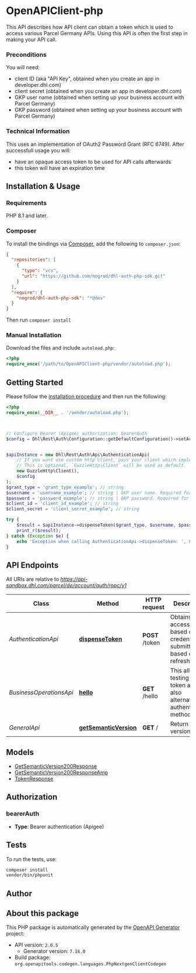 # OpenAPIClient-php

This API describes how API client can obtain a token which is used to access various Parcel Germany APIs.
Using this API is often the first step in making your API call.
<p><h3>Preconditions</h3> You will need:

* client ID (aka \"API Key\", obtained when you create an app in developer.dhl.com)
* client secret (obtained when you create an app in developer.dhl.com)
* GKP user name (obtained when setting up your business account with Parcel Germany)
* GKP password (obtained when setting up your business account with Parcel Germany)

<h3>Technical Information</h3>
This uses an implementation of OAuth2 Password Grant (RFC 6749). After successfull usage you will:

* have an opaque access token to be used for API calls afterwards 
* this token will have an expiration time



## Installation & Usage

### Requirements

PHP 8.1 and later.

### Composer

To install the bindings via [Composer](https://getcomposer.org/), add the following to `composer.json`:

```json
{
  "repositories": [
    {
      "type": "vcs",
      "url": "https://github.com/nogrod/dhl-auth-php-sdk.git"
    }
  ],
  "require": {
    "nogrod/dhl-auth-php-sdk": "*@dev"
  }
}
```

Then run `composer install`

### Manual Installation

Download the files and include `autoload.php`:

```php
<?php
require_once('/path/to/OpenAPIClient-php/vendor/autoload.php');
```

## Getting Started

Please follow the [installation procedure](#installation--usage) and then run the following:

```php
<?php
require_once(__DIR__ . '/vendor/autoload.php');



// Configure Bearer (Apigee) authorization: bearerAuth
$config = Dhl\Rest\Auth\Configuration::getDefaultConfiguration()->setAccessToken('YOUR_ACCESS_TOKEN');


$apiInstance = new Dhl\Rest\Auth\Api\AuthenticationApi(
    // If you want use custom http client, pass your client which implements `GuzzleHttp\ClientInterface`.
    // This is optional, `GuzzleHttp\Client` will be used as default.
    new GuzzleHttp\Client(),
    $config
);
$grant_type = 'grant_type_example'; // string
$username = 'username_example'; // string | GKP user name. Required for grant_type=password.
$password = 'password_example'; // string | GKP password. Required for grant_type=password.
$client_id = 'client_id_example'; // string
$client_secret = 'client_secret_example'; // string

try {
    $result = $apiInstance->dispenseToken($grant_type, $username, $password, $client_id, $client_secret);
    print_r($result);
} catch (Exception $e) {
    echo 'Exception when calling AuthenticationApi->dispenseToken: ', $e->getMessage(), PHP_EOL;
}

```

## API Endpoints

All URIs are relative to *https://api-sandbox.dhl.com/parcel/de/account/auth/ropc/v1*

Class | Method | HTTP request | Description
------------ | ------------- | ------------- | -------------
*AuthenticationApi* | [**dispenseToken**](docs/Api/AuthenticationApi.md#dispensetoken) | **POST** /token | Obtains an access token based on the credentials submitted or based on the refresh token.
*BusinessOperationsApi* | [**hello**](docs/Api/BusinessOperationsApi.md#hello) | **GET** /hello | This allows testing of the token and also alternative authentication methods.
*GeneralApi* | [**getSemanticVersion**](docs/Api/GeneralApi.md#getsemanticversion) | **GET** / | Return API version

## Models

- [GetSemanticVersion200Response](docs/Model/GetSemanticVersion200Response.md)
- [GetSemanticVersion200ResponseAmp](docs/Model/GetSemanticVersion200ResponseAmp.md)
- [TokenResponse](docs/Model/TokenResponse.md)

## Authorization

### bearerAuth

- **Type**: Bearer authentication (Apigee)

## Tests

To run the tests, use:

```bash
composer install
vendor/bin/phpunit
```

## Author



## About this package

This PHP package is automatically generated by the [OpenAPI Generator](https://openapi-generator.tech) project:

- API version: `2.0.5`
    - Generator version: `7.16.0`
- Build package: `org.openapitools.codegen.languages.PhpNextgenClientCodegen`
